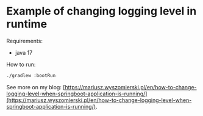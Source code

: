 # Example of changing logging level in runtime

Requirements:
- java 17

How to run:
```bash
./gradlew :bootRun
```

See more on my blog: [https://mariusz.wyszomierski.pl/en/how-to-change-logging-level-when-springboot-application-is-running/](https://mariusz.wyszomierski.pl/en/how-to-change-logging-level-when-springboot-application-is-running/).
